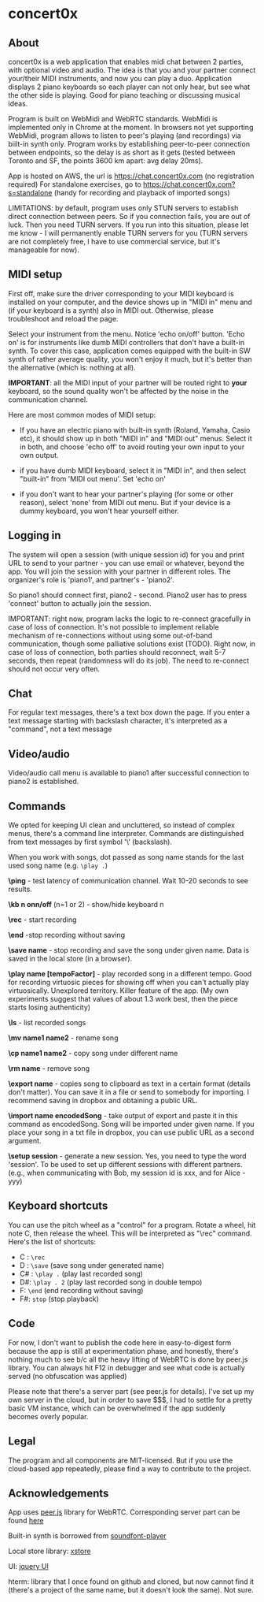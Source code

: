 # concert0x
## About
concert0x is a web application that enables midi chat between 2 parties, with optional video and audio. The idea is that you and your partner connect your/their MIDI instruments, and now you can play a duo. Application displays 2 piano keyboards so each player can not only hear, but see what the other side is playing. Good for piano teaching or discussing musical ideas. 

Program is built on WebMidi and WebRTC standards. WebMidi is implemented only in Chrome at the moment. In browsers not yet supporting WebMidi, program allows to listen to peer's playing (and recordings) via biilt-in synth only. Program works by establishing peer-to-peer connection between endpoints, so the delay is as short as it gets (tested between Toronto and SF, the points 3600 km apart: avg delay 20ms). 

App is hosted on AWS, the url is  https://chat.concert0x.com (no registration required)
For standalone exercises, go to https://chat.concert0x.com?s=standalone (handy for recording and playback of imported songs)

LIMITATIONS: by default, program uses only STUN servers to establish direct connection between peers. So if you connection fails, you are out of luck. Then you need TURN servers. If you run into this situation, please let me know - I will permanently enable TURN servers for you (TURN servers are not completely free, I have to use commercial service, but it's manageable for now).

## MIDI setup

First off, make sure the driver corresponding to your MIDI keyboard is installed on your computer, and the device shows up in "MIDI in" menu and (if your keyboard is a synth) also in MIDI out. Otherwise, please troubleshoot and reload the page.

Select your instrument from the menu. Notice 'echo on/off' button. 'Echo on' is for instruments like dumb MIDI controllers that don't have a built-in synth. To cover this case, application comes equipped with the built-in SW synth of rather average quality, you won't enjoy it much, but it's better than the alternative (which is: nothing at all).

**IMPORTANT**: all the MIDI input of your partner will be routed right to **your** keyboard, so the sound quality won't be affected by the noise in the communication channel. 

Here are most common modes of MIDI setup:

- If you have an electric piano with built-in synth (Roland, Yamaha, Casio etc), it should show up in both "MIDI in" and "MIDI out" menus. Select it in both, and choose 'echo off' to avoid routing your own input to your own output.

- if you have dumb MIDI keyboard, select it in "MIDI in", and then select "built-in" from 'MIDI out menu'. Set 'echo on'

- if you don't want to hear your partner's playing (for some or other reason), select 'none' from MIDI out menu. But if your device is a dummy keyboard, you won't hear yourself either.

## Logging in

The system will open a session (with unique session id) for you and print URL to send to your partner - you can use email or whatever, beyond the app. You will join the session with your partner in different roles. The organizer's role is 'piano1', and partner's - 'piano2'.

So piano1 should connect first, piano2 - second. Piano2 user has to press 'connect' button to actually join the session.

IMPORTANT: right now, program lacks the logic to re-connect gracefully in case of loss of connection. It's not 
possible to implement reliable mechanism of re-connections without using some out-of-band communication, though some palliative solutions exist (TODO). Right now, in case of loss of connection, both parties should reconnect, wait 5-7 seconds, then repeat (randomness will do its job). The need to re-connect should not occur very often.

## Chat

For regular text messages, there's a text box down the page. If you enter a text message starting with backslash character, it's interpreted as a "command", not a text message

## Video/audio

Video/audio call menu is available to piano1 after successful connection to piano2 is established.

## Commands

We opted for keeping UI clean and uncluttered, so instead of complex menus, there's a command line interpreter. Commands are distinguished from text messages by first symbol '\\' (backslash).

When you work with songs, dot passed as song name stands for the last used song name (e.g. `\play .`)

**\ping** - test latency of communication channel. Wait 10-20 seconds to see results.

**\kb n onn/off** (n=1 or 2) - show/hide keyboard n

**\rec** - start recording

**\end** -stop recording without saving

**\save name** - stop recording and save the song under given name. Data is saved in the local store (in a browser). 

**\play name [tempoFactor]** - play recorded song in a different tempo. Good for recording virtuosic pieces for showing off when you can't actually play virtuosically. Unexplored territory. Killer feature of the app. (My own experiments suggest that values of about 1.3 work best, then the piece starts losing authenticity)

**\ls** - list recorded songs

**\mv name1 name2** - rename song

**\cp name1 name2** - copy song under different name

**\rm name** - remove song

**\export name** - copies song to clipboard as text in a certain format (details don't matter). You can save it in a file or send to somebody for importing. I recommend saving in dropbox and obtaining a public URL.

**\import name encodedSong**  - take output of export and paste it in this command as encodedSong. Song will be imported under given name. If you place your song in a txt file in dropbox, you can use public URL as a second argument.

**\setup session** - generate a new session. Yes, you need to type the word 'session'. To be used to set up different sessions with different partners. (e.g., when communicating with Bob, my session id is xxx, and for Alice - yyy)

## Keyboard shortcuts

You can use the pitch wheel as a "control" for a program. Rotate a wheel, hit note C, then release the wheel. This will be interpreted as "\rec" command. Here's the list of shortcuts:

- C : `\rec`
- D : `\save` (save song under generated name)
- C# : `\play .` (play last recorded song) 
- D#:  `\play . 2` (play last recorded song in double tempo)
- F: `\end` (end recording without saving)
- F#: `stop` (stop playback)

## Code

For now, I don't want to publish the code here in easy-to-digest form because the app is still at experimentation phase, and honestly, there's nothing much to see b/c all the heavy lifting of WebRTC is done by peer.js library. You can always hit F12 in debugger and see what code is actually served (no obfuscation was applied)

Please note that there's a server part (see peer.js for details). I've set up my own server in the cloud, but in order to save $$$, I had to settle for a pretty basic VM instance, which can be overwhelmed if the app suddenly becomes overly popular.  

## Legal

The program and all components are MIT-licensed. But if you use the cloud-based app repeatedly, please find a way to contribute to the project.

## Acknowledgements

App uses [peer.js](https://github.com/peers/peerjs) library for WebRTC. Corresponding server part can be found [here](https://github.com/peers/peerjs-server)

Built-in synth is borrowed from [soundfont-player](https://github.com/danigb/soundfont-player)

Local store library: [xstore](https://github.com/niiknow/xstore) 

UI: [jquery UI](https://jqueryui.com)

hterm: library that I once found on github and cloned, but now cannot find it (there's a project of the same name, but it doesn't look the same). Not sure.

